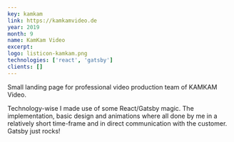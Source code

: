 ```yaml
---
key: kamkam
link: https://kamkamvideo.de
year: 2019
month: 9
name: KamKam Video
excerpt:
logo: listicon-kamkam.png
technologies: ['react', 'gatsby']
clients: []
---
```


Small landing page for professional video production team of KAMKAM Video.

Technology-wise I made use of some React/Gatsby magic. The implementation, basic design and animations where all done by me in a relatively short time-frame and in direct communication with the customer. Gatsby just rocks!
